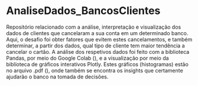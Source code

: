 # AnaliseDados_BancosClientes
Repositório relacionado com a análise, interpretação e visualização dos dados de clientes que cancelaram a sua conta em um determinado banco. Aqui, o desafio foi obter fatores que evitem estes cancelamentos, e também determinar, a partir dos dados, qual tipo de cliente tem maior tendência a cancelar o cartão.  A análise dos respetivos dados foi feito com a biblioteca Pandas, por meio do Google Colab (), e a visualização por meio da biblíoteca de gráficos interativos Plotly. Estes gráficos (histogramas) estão no arquivo .pdf (), onde também se encontra os insights que certamente ajudarão o banco na tomada de decisões.
